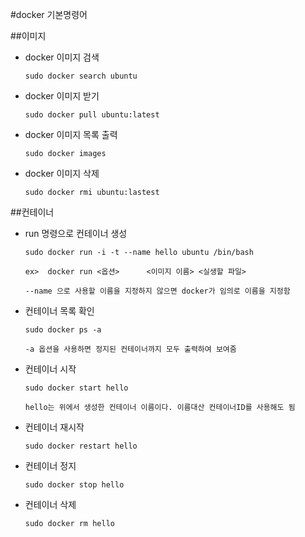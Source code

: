 #docker 기본명령어


##이미지

* docker 이미지 검색
    ```
    sudo docker search ubuntu
    ```
    
* docker 이미지 받기
    ```
    sudo docker pull ubuntu:latest
    ```
    
* docker 이미지 목록 출력
    ```
    sudo docker images
    ```
    
* docker 이미지 삭제
    ```
    sudo docker rmi ubuntu:lastest
    ```

##컨테이너
* run 명령으로 컨테이너 생성
    ```
    sudo docker run -i -t --name hello ubuntu /bin/bash
    
    ex>  docker run <옵션>      <이미지 이름> <실생할 파일>
    
    --name 으로 사용할 이름을 지정하지 않으면 docker가 임의로 이름을 지정함
    ```
    
* 컨테이너 목록 확인
    ```
    sudo docker ps -a
    
    -a 옵션을 사용하면 정지된 컨테이너까지 모두 출력하여 보여줌
    ```
    
* 컨테이너 시작
    ```
    sudo docker start hello
    
    hello는 위에서 생성한 컨테이너 이름이다. 이름대산 컨테이너ID를 사용해도 됨
    ```

* 컨테이너 재시작
    ```
    sudo docker restart hello
    ```
    
* 컨테이너 정지
    ```
    sudo docker stop hello
    ```
    
* 컨테이너 삭제
    ```
    sudo docker rm hello
    ```